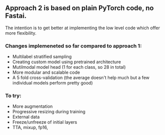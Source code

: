 ## Approach 2 is based on plain PyTorch code, no Fastai. 

The intention is to get better at implementing the low level code which offer more flexibility.

### Changes implemeneted so far compared to approach 1:
- Multilabel stratified sampling
- Creating custom model using pretrained architecture
- Mutilmodal model head (1 for each class, so 28 in total)
- More modular and scalable code
- A 5 fold cross-validation (the average doesn't help much but a few individual models perform pretty good)

### To try:
- More augmentation
- Progressive resizing during training
- External data
- Freeze/unfreeze of initial layers
- TTA, mixup, fp16, 
